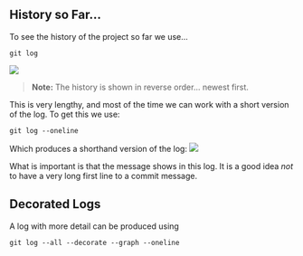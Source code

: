## History so Far...

To see the history of the project so far we use...

```shell
git log
```

![](pasted-image-20240216123842.png)

> **Note:** The history is shown in reverse order... newest first.

This is very lengthy, and most of the time we can work with a short version of the log. To get this we use:

```shell
git log --oneline
```

Which produces a shorthand version of the log:
![](pasted-image-20240223100556.png)

What is important is that the message shows in this log. It is a good idea *not* to have a very long first line to a
commit message.

## Decorated Logs

A log with more detail can be produced using

```shell
git log --all --decorate --graph --oneline
```
